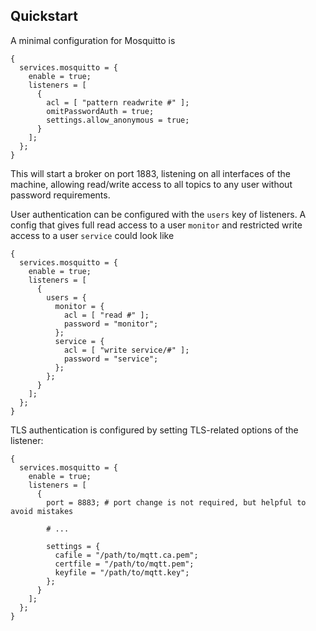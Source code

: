 ## Quickstart

A minimal configuration for Mosquitto is

```programlisting
{
  services.mosquitto = {
    enable = true;
    listeners = [
      {
        acl = [ "pattern readwrite #" ];
        omitPasswordAuth = true;
        settings.allow_anonymous = true;
      }
    ];
  };
}
```

This will start a broker on port 1883, listening on all interfaces of the machine, allowing read/write access to all topics to any user without password requirements.

User authentication can be configured with the `users` key of listeners. A config that gives full read access to a user `monitor` and restricted write access to a user `service` could look like

```programlisting
{
  services.mosquitto = {
    enable = true;
    listeners = [
      {
        users = {
          monitor = {
            acl = [ "read #" ];
            password = "monitor";
          };
          service = {
            acl = [ "write service/#" ];
            password = "service";
          };
        };
      }
    ];
  };
}
```

TLS authentication is configured by setting TLS-related options of the listener:

```programlisting
{
  services.mosquitto = {
    enable = true;
    listeners = [
      {
        port = 8883; # port change is not required, but helpful to avoid mistakes

        # ...

        settings = {
          cafile = "/path/to/mqtt.ca.pem";
          certfile = "/path/to/mqtt.pem";
          keyfile = "/path/to/mqtt.key";
        };
      }
    ];
  };
}
```
